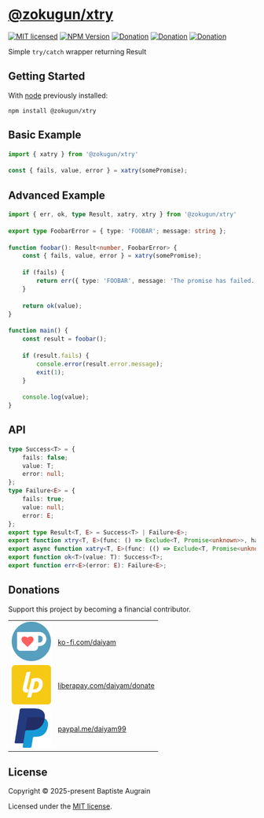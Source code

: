 [@zokugun/xtry](https://github.com/zokugun/node-xtry)
==========================================================

[![MIT licensed](https://img.shields.io/badge/license-MIT-blue.svg)](./LICENSE)
[![NPM Version](https://img.shields.io/npm/v/@zokugun/xtry.svg?colorB=green)](https://www.npmjs.com/package/@zokugun/xtry)
[![Donation](https://img.shields.io/badge/donate-ko--fi-green)](https://ko-fi.com/daiyam)
[![Donation](https://img.shields.io/badge/donate-liberapay-green)](https://liberapay.com/daiyam/donate)
[![Donation](https://img.shields.io/badge/donate-paypal-green)](https://paypal.me/daiyam99)

Simple `try/catch` wrapper returning Result

Getting Started
---------------

With [node](http://nodejs.org) previously installed:

	npm install @zokugun/xtry

Basic Example
-------------

```typescript
import { xatry } from '@zokugun/xtry'

const { fails, value, error } = xatry(somePromise);
```

Advanced Example
----------------

```typescript
import { err, ok, type Result, xatry, xtry } from '@zokugun/xtry'

export type FoobarError = { type: 'FOOBAR'; message: string };

function foobar(): Result<number, FoobarError> {
    const { fails, value, error } = xatry(somePromise);

    if (fails) {
        return err({ type: 'FOOBAR', message: 'The promise has failed...' });
    }

    return ok(value);
}

function main() {
    const result = foobar();

    if (result.fails) {
        console.error(result.error.message);
        exit(1);
    }

    console.log(value);
}
```

API
---

```typescript
type Success<T> = {
    fails: false;
    value: T;
    error: null;
};
type Failure<E> = {
    fails: true;
    value: null;
    error: E;
};
export type Result<T, E> = Success<T> | Failure<E>;
export function xtry<T, E>(func: () => Exclude<T, Promise<unknown>>, handler?: ((error: E) => void)): Result<T, E>;
export async function xatry<T, E>(func: (() => Exclude<T, Promise<unknown>>) | Promise<Exclude<T, Promise<unknown>>>, handler?: ((error: E) => void)): Promise<Result<T, E>>;
export function ok<T>(value: T): Success<T>;
export function err<E>(error: E): Failure<E>;
```

Donations
---------

Support this project by becoming a financial contributor.

<table>
    <tr>
        <td><img src="https://raw.githubusercontent.com/daiyam/assets/master/icons/256/funding_kofi.png" alt="Ko-fi" width="80px" height="80px"></td>
        <td><a href="https://ko-fi.com/daiyam" target="_blank">ko-fi.com/daiyam</a></td>
    </tr>
    <tr>
        <td><img src="https://raw.githubusercontent.com/daiyam/assets/master/icons/256/funding_liberapay.png" alt="Liberapay" width="80px" height="80px"></td>
        <td><a href="https://liberapay.com/daiyam/donate" target="_blank">liberapay.com/daiyam/donate</a></td>
    </tr>
    <tr>
        <td><img src="https://raw.githubusercontent.com/daiyam/assets/master/icons/256/funding_paypal.png" alt="PayPal" width="80px" height="80px"></td>
        <td><a href="https://paypal.me/daiyam99" target="_blank">paypal.me/daiyam99</a></td>
    </tr>
</table>

License
-------

Copyright &copy; 2025-present Baptiste Augrain

Licensed under the [MIT license](https://opensource.org/licenses/MIT).
